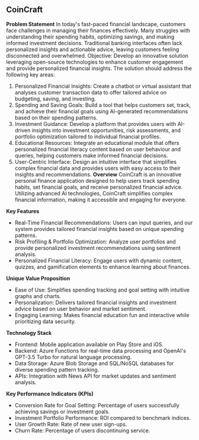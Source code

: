 ## CoinCraft
**Problem Statement**
In today's fast-paced financial landscape, customers face challenges in managing their finances effectively. Many 
struggles with understanding their spending habits, optimizing savings, and making informed investment decisions. 
Traditional banking interfaces often lack personalized insights and actionable advice, leaving customers feeling 
disconnected and overwhelmed. 
Objective: 
Develop an innovative solution leveraging open-source technologies to enhance customer engagement and 
provide personalized financial insights. The solution should address the following key areas: 
1. Personalized Financial Insights: Create a chatbot or virtual assistant that analyses customer transaction data to offer tailored 
advice on budgeting, saving, and investing. 
2. Spending and Saving Goals: Build a tool that helps customers set, track, and achieve their financial goals using AI-generated 
recommendations based on their spending patterns. 
3. Investment Guidance: Develop a platform that provides users with AI-driven insights into investment opportunities, risk 
assessments, and portfolio optimization tailored to individual financial profiles. 
4. Educational Resources: Integrate an educational module that offers personalized financial literacy content based on user 
behaviour and queries, helping customers make informed financial decisions. 
5. User-Centric Interface: Design an intuitive interface that simplifies complex financial data and provides users with easy 
access to their insights and recommendations.
**Overview**
CoinCraft is an innovative personal finance application designed to help users track spending habits, set financial goals, and receive personalized financial advice. Utilizing advanced AI technologies, CoinCraft simplifies complex financial information, making it accessible and engaging for everyone.

**Key Features**
* Real-Time Financial Recommendations: Users can input queries, and our system provides tailored financial insights based on unique spending patterns.
* Risk Profiling & Portfolio Optimization: Analyze user portfolios and provide personalized investment recommendations using sentiment analysis.
* Personalized Financial Literacy: Engage users with dynamic content, quizzes, and gamification elements to enhance learning about finances.

**Unique Value Proposition**
* Ease of Use: Simplifies spending tracking and goal setting with intuitive graphs and charts.
* Personalization: Delivers tailored financial insights and investment advice based on user behavior and market sentiment.
* Engaging Learning: Makes financial education fun and interactive while prioritizing data security.

**Technology Stack**
* Frontend: Mobile application available on Play Store and iOS.
* Backend: Azure Functions for real-time data processing and OpenAI's GPT-3.5 Turbo for natural language processing.
* Data Storage: Azure Blob Storage and SQL/NoSQL databases for diverse spending pattern tracking.
* APIs: Integration with News API for market updates and sentiment analysis.

**Key Performance Indicators (KPIs)**
* Conversion Rate for Goal Setting: Percentage of users successfully achieving savings or investment goals.
* Investment Portfolio Performance: ROI compared to benchmark indices.
* User Growth Rate: Rate of new user sign-ups.
* Churn Rate: Percentage of users discontinuing service.

